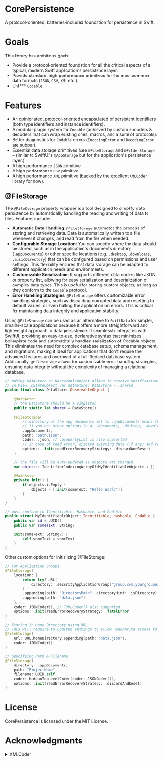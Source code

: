 # CorePersistence

A protocol-oriented, batteries-included foundation for persistence in Swift. 

# Goals
This library has ambitious goals:
- Provide a protocol-oriented foundation for all the critical aspects of a typical, modern Swift application's persistence layer.
- Provide standard, high performance primitives for the most common data formats (`JSON`, `CSV`, `XML` etc.).
- Unf*** `Codable`.

# Features
- An opinionated, protocol-oriented encapsulated of persistent identifiers (both type identifiers and instance identifiers).
- A modular plugin system for `Codable` (achieved by custom encoders & decoders that can wrap existing ones, macros, and a suite of protocols).
- Better diagnostics for `Codable` errors (`EncodingError` and `DecodingError` are subpar).
- Essential data storage primitives (see `@FileStorage` and `@FolderStorage` – similar to SwiftUI's `@AppStorage` but for the application's persistence layer.)
- A high performance `JSON` primitive.
- A high performance `CSV` primitive.
- A high performance `XML` primitive (backed by the excellent `XMLCoder` library for now).

## @FileStorage
The `@FileStorage` property wrapper is a tool designed to simplify data persistence by automatically handling the reading and writing of data to files. Features include:
- **Automatic Data Handling**: `@FileStorage` automates the process of storing and retrieving data. Data is automatically written to a file whenever it changes, and read from the file when needed.
- **Configurable Storage Location**: You can specify where the data should be stored, such as in the application's documents directory (`.appDocuments`) or other specific locations (e.g.  `.desktop`, `.downloads`, `.musicDirectory`) that can be configured based on permissions and user settings. This flexibility ensures that data storage can be adapted to different application needs and environments.
- **Customizable Serialization**: It supports different data coders like JSON or property list, allowing for easy serialization and deserialization of complex data types. This is useful for storing custom objects, as long as they conform to the `Codable` protocol.
- **Error Handling Strategies**: `@FileStorage` offers customizable error handling strategies, such as discarding corrupted data and resetting to default values, or even halting the application on errors. This is critical for maintaining data integrity and application stability.

Using `@FileStorage` can be used as an alternative to `SwiftData` for simpler, smaller-scale applications because it offers a more straightforward and lightweight approach to data persistence. It seamlessly integrates with SwiftUI, providing an easy-to-use, declarative syntax that minimizes boilerplate code and automatically handles serialization of Codable objects. This eliminates the need for complex database setup, schema management, and migrations, making it ideal for applications that don't require the advanced features and overhead of a full-fledged database system. Additionally, `@FileStorage` allows for customizable error handling strategies, ensuring data integrity without the complexity of managing a relational database.

```swift
// Making DataStore an ObservableObject allows to receive notifications when values change
// In View: @StateObject var dataStore: DataStore = .shared
public final class DataStore: ObservableObject {
    
    @MainActor
    // the DataStore should be a singleton
    public static let shared = DataStore()
    
    @FileStorage(
        // directory of the app docuemnts set to .appDocuments means that the file will be stored in the app sandbox. User permissions dialog will not show up
        // if you use other options (e.g. .documents, .desktop, .downloads, .musicDirectory, etc), make sure to enable app permissions to access those folders. The user will have to grant permissions.
        .appDocuments,
        path: "path.json",
        coder: .json, // .propertyList is also supported
        // In case of read error, discard existing data (if any) and reset with the initial value.
        options: .init(readErrorRecoveryStrategy: .discardAndReset)
    )
    
    // the file will be auto-updated as objects are changed
    var objects: IdentifierIndexingArrayOf<MyIdentifiableObject> = []

    @MainActor
    private init() {
        if objects.isEmpty {
            objects = [.init(someText: "Hello World")]
        }
    }
}

// must conform to Identifiable, Hashable, and Codable
public struct MyIdentifiableObject: Identifiable, Hashable, Codable {
    public var id = UUID()
    public var someText: String?
    
    init(someText: String?) {
        self.someText = someText
    }
}
```

Other custom options for initializing @FileStorage:
```swift
// For Application Groups
@FileStorage(
    location: {
        return try! URL(
            directory: .securityApplicationGroup("group.com.yourgroupname.Shared")
        )
        .appending(path: "DirectoryPath", directoryHint: .isDirectory)
        .appending(path: "data.json")
    },
    coder: JSONCoder(), // TOMLCoder() also supported
    options: .init(readErrorRecoveryStrategy: .fatalError)
)

// Storing in Home Directory using URL
// This will require to updated settings to allow Read/Write access to the directory
@FileStorage(
    url: URL.homeDirectory.appending(path: "data.json"),
    coder: JSONCoder()
)

// Specifying Path & Filename
@FileStorage(
    directory: .appDocuments,
    path: "ProjectName",
    filename: UUID.self,
    coder: HadeanTopLevelCoder(coder: JSONCoder()),
    options: .init(readErrorRecoveryStrategy: .discardAndReset)
)
```

# License

CorePersistence is licensed under the [MIT License](https://vmanot.mit-license.org).

# Acknowledgments

<details>
<summary>XMLCoder</summary>

- **Link**: https://github.com/CoreOffice/XMLCoder
- **License**: [MIT License](https://github.com/CoreOffice/XMLCoder/blob/main/LICENSE)
- **Authors**: Shawn Moore and XMLCoder contributors

</details>
